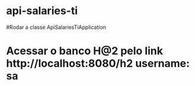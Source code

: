 # api-salaries-ti

#Rodar a classe ApiSalariesTiApplication 
# Acessar o banco H@2 pelo link http://localhost:8080/h2  username: sa
